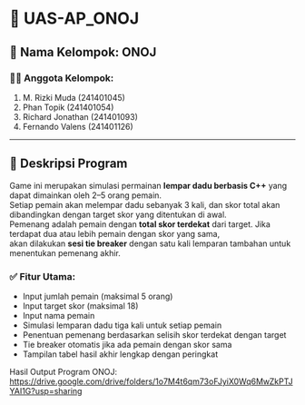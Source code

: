 # 🎲 UAS-AP_ONOJ

## 👥 Nama Kelompok: ONOJ 

### 👨‍🎓 Anggota Kelompok:
1. M. Rizki Muda (241401045)
2. Phan Topik (241401054)
3. Richard Jonathan (241401093)
4. Fernando Valens (241401126)

---

## 📝 Deskripsi Program

Game ini merupakan simulasi permainan **lempar dadu berbasis C++** yang dapat dimainkan oleh 2–5 orang pemain.  
Setiap pemain akan melempar dadu sebanyak 3 kali, dan skor total akan dibandingkan dengan target skor yang ditentukan di awal.  
Pemenang adalah pemain dengan **total skor terdekat** dari target. Jika terdapat dua atau lebih pemain dengan skor yang sama,  
akan dilakukan **sesi tie breaker** dengan satu kali lemparan tambahan untuk menentukan pemenang akhir.

### ✅ Fitur Utama:
- Input jumlah pemain (maksimal 5 orang)
- Input target skor (maksimal 18)
- Input nama pemain
- Simulasi lemparan dadu tiga kali untuk setiap pemain
- Penentuan pemenang berdasarkan selisih skor terdekat dengan target
- Tie breaker otomatis jika ada pemain dengan skor sama
- Tampilan tabel hasil akhir lengkap dengan peringkat


Hasil Output Program ONOJ:
https://drive.google.com/drive/folders/1o7M4t6qm73oFJyiX0Wq6MwZkPTJYAI1G?usp=sharing
